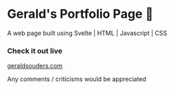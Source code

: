 # Gerald's Portfolio Page 👋

A web page built using Svelte | HTML | Javascript | CSS

### Check it out live

[geraldsouders.com](http://geraldsouders.com)

Any comments / criticisms would be appreciated
